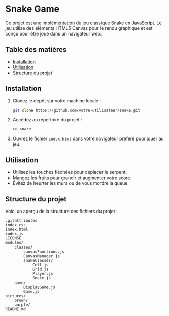 # Snake Game

Ce projet est une implémentation du jeu classique Snake en JavaScript. Le jeu utilise des éléments HTML5 Canvas pour le rendu graphique et est conçu pour être joué dans un navigateur web.

## Table des matières

- [Installation](#installation)
- [Utilisation](#utilisation)
- [Structure du projet](#structure-du-projet)

## Installation

1. Clonez le dépôt sur votre machine locale :

    ```bash
    git clone https://github.com/votre-utilisateur/snake.git
    ```

2. Accédez au répertoire du projet :

    ```bash
    cd snake
    ```

3. Ouvrez le fichier `index.html` dans votre navigateur préféré pour jouer au jeu.

## Utilisation

- Utilisez les touches fléchées pour déplacer le serpent.
- Mangez les fruits pour grandir et augmenter votre score.
- Évitez de heurter les murs ou de vous mordre la queue.

## Structure du projet

Voici un aperçu de la structure des fichiers du projet :
```
.gitattributes
index.css
index.html
index.js
LICENSE
modules/
    classes/
        canvasFunctions.js
        CanvasManager.js
        snakeClasses/
            Cell.js
            Grid.js
            Player.js
            Snake.js
    game/
        DisplayGame.js
        Game.js
pictures/
    brown/
    purple/
README.md
```
